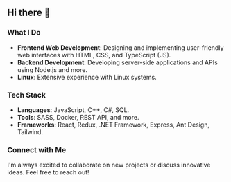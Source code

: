 ## Hi there 👋

### What I Do
- **Frontend Web Development**: Designing and implementing user-friendly web interfaces with HTML, CSS, and TypeScript (JS).
- **Backend Development**: Developing server-side applications and APIs using Node.js and more.
- **Linux**: Extensive experience with Linux systems.

### Tech Stack
- **Languages**: JavaScript, C++, C#, SQL.
- **Tools**: SASS, Docker, REST API, and more.
- **Frameworks**: React, Redux, .NET Framework, Express, Ant Design, Tailwind.

### Connect with Me
I'm always excited to collaborate on new projects or discuss innovative ideas. Feel free to reach out!
